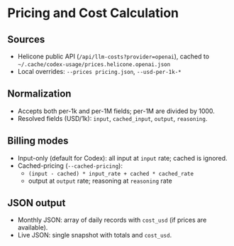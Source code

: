 # Pricing and Cost Calculation

## Sources
- Helicone public API (`/api/llm-costs?provider=openai`), cached to `~/.cache/codex-usage/prices.helicone.openai.json`
- Local overrides: `--prices pricing.json`, `--usd-per-1k-*`

## Normalization
- Accepts both per-1k and per-1M fields; per-1M are divided by 1000.
- Resolved fields (USD/1k): `input`, `cached_input`, `output`, `reasoning`.

## Billing modes
- Input-only (default for Codex): all input at `input` rate; cached is ignored.
- Cached-pricing (`--cached-pricing`):
  - `(input - cached) * input_rate + cached * cached_rate`
  - output at `output` rate; reasoning at `reasoning` rate

## JSON output
- Monthly JSON: array of daily records with `cost_usd` (if prices are available).
- Live JSON: single snapshot with totals and `cost_usd`.
